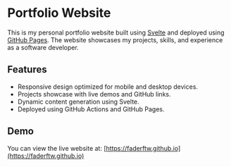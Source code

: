 # Portfolio Website

This is my personal portfolio website built using [Svelte](https://svelte.dev/) and deployed using [GitHub Pages](https://pages.github.com/). The website showcases my projects, skills, and experience as a software developer.

## Features
- Responsive design optimized for mobile and desktop devices.
- Projects showcase with live demos and GitHub links.
- Dynamic content generation using Svelte.
- Deployed using GitHub Actions and GitHub Pages.
  
## Demo
You can view the live website at: [https://faderftw.github.io](https://faderftw.github.io)

